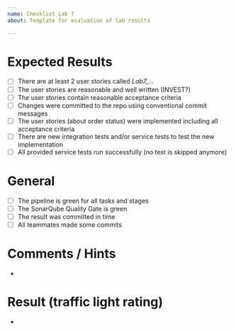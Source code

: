 ```yaml
---
name: Checklist Lab 7
about: Template for evaluation of lab results

---
```


# Expected Results

- [ ] There are at least 2 user stories called *Lab7_...* 
- [ ] The user stories are reasonable and well written (INVEST?)
- [ ] The user stories contain reasonable acceptance criteria
- [ ] Changes were committed to the repo using conventional commit messages
- [ ] The user stories (about order status) were implemented including all acceptance criteria 
- [ ] There are new integration tests and/or service tests to test the new implementation  
- [ ] All provided service tests run successfully (no test is skipped anymore)

# General

- [ ] The pipeline is green for all tasks and stages
- [ ] The SonarQube Quality Gate is green
- [ ] The result was committed in time
- [ ] All teammates made some commits 

# Comments / Hints
- 

# Result (traffic light rating)
- 
